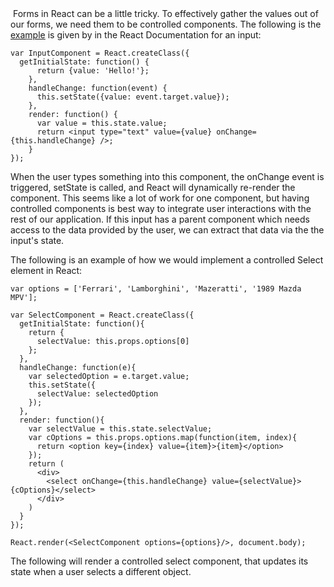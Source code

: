 <img href='http://www.toptal.com/uploads/blog/category/logo/291/react.png'/>
Forms in React can be a little tricky. To effectively gather the values out of our forms, we need them to be controlled components. The following is the <a href='http://facebook.github.io/react/docs/forms.html'>example</a> is given by in the React Documentation for an input:

```
var InputComponent = React.createClass({
  getInitialState: function() {
      return {value: 'Hello!'};
    },
    handleChange: function(event) {
      this.setState({value: event.target.value});
    },
    render: function() {
      var value = this.state.value;
      return <input type="text" value={value} onChange={this.handleChange} />;
    }
});

```

When the user types something into this component, the onChange event is triggered, setState is called, and React will dynamically re-render the component. This seems like a lot of work for one component, but having controlled components is best way to integrate user interactions with the rest of our application. If this input has a parent component which needs access to the data provided by the user, we can extract that data via the the input's state.

The following is an example of how we would implement a controlled Select element in React:

```
var options = ['Ferrari', 'Lamborghini', 'Mazeratti', '1989 Mazda MPV'];

var SelectComponent = React.createClass({
  getInitialState: function(){
    return {
      selectValue: this.props.options[0]
    };
  },
  handleChange: function(e){
    var selectedOption = e.target.value;
    this.setState({
      selectValue: selectedOption
    });
  },
  render: function(){
    var selectValue = this.state.selectValue;
    var cOptions = this.props.options.map(function(item, index){
      return <option key={index} value={item}>{item}</option>
    });
    return (
      <div>
        <select onChange={this.handleChange} value={selectValue}>{cOptions}</select>
      </div>
    )
  }
});

React.render(<SelectComponent options={options}/>, document.body);
```

The following will render a controlled select component, that updates its state when a user selects a different object.